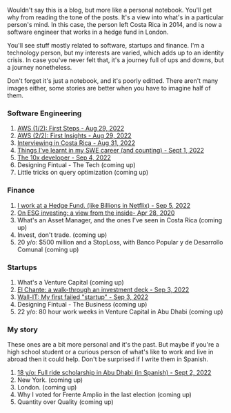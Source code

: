 Wouldn't say this is a blog, but more like a personal notebook. You'll get why from reading the tone of the posts. It's a view into what's in a particular person's mind. In this case, the person left Costa Rica in 2014, and is now a software engineer that works in a hedge fund in London. 

You'll see stuff mostly related to software, startups and finance. I'm a technology person, but my interests are varied, which adds up to an identity crisis. In case you've never felt that, it's a journey full of ups and downs, but a journey nonetheless.

Don't forget it's just a notebook, and it's poorly editted. There aren't many images either, some stories are better when you have to imagine half of them.

### Software Engineering

1. [AWS (1/2): First Steps - Aug 29, 2022](/blog?post=aws-first-steps)
1. [AWS (2/2): First Insights - Aug 29, 2022](/blog?post=aws-first-insights)
1. [Interviewing in Costa Rica - Aug 31, 2022](/blog?post=interviewing-in-costarica)
1. [Things I've learnt in my SWE career (and counting) - Sept 1, 2022](/blog?post=things-i-learnt-swe)
2. [The 10x developer - Sep 4, 2022](/blog?post=10x-developer)
3. Designing Fintual - The Tech (coming up)
4. Little tricks on query optimization (coming up)

### Finance

1. [I work at a Hedge Fund. (like Billions in Netflix) - Sep 5, 2022](/blog?post=what-is-a-hedge-fund)
1. [On ESG investing: a view from the inside- Apr 28, 2020](/blog?post=on-esg)
1. What's an Asset Manager, and the ones I've seen in Costa Rica (coming up)
1. Invest, don't trade. (coming up)
1. 20 y/o: $500 million and a StopLoss, with Banco Popular y de Desarrollo Comunal (coming up)


### Startups

1. What's a Venture Capital (coming up)
2. [El Chante: a walk-through an investment deck - Sep 3, 2022](/blog?post=el-chante)
3. [Wall-IT: My first failed "startup" - Sep 3, 2022](/blog?post=wall-it)
4. Designing Fintual - The Business (coming up)
5. 22 y/o: 80 hour work weeks in Venture Capital in Abu Dhabi (coming up)


### My story

These ones are a bit more personal and it's the past. But maybe if you're a high school student or a curious person of what's like to work and live in abroad then it could help. Don't be surprised if I write them in Spanish.

1. [18 y/o: Full ride scholarship in Abu Dhabi (in Spanish) - Sept 2, 2022](/blog?post=nyuad-scholarship)
2. New York. (coming up)
3. London. (coming up)
4. Why I voted for Frente Amplio in the last election (coming up)
5. Quantity over Quality (coming up)
